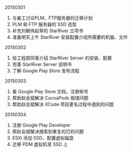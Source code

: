 20150301

1. 与崔工讨论PLM、FTP服务器的迁移计划
2. PLM 和 FTP 服务器的 SSD 选型
3. 补充刘朝伟起草的 StarRiver 立项书
4. 准备明天上午 StarRiver 安装配置介绍所需要的机器、文件

20150302

1. 给工程部同事介绍 StarRiver Server 的安装、配置
2. 完善 StarRiver Server 说明书
3. 了解 Google Play Store 发布流程

20150303

1. 看 Google Play Store 文档，注册账号
2. 帮助赵会斌解决 CocoaPods 报错问题
3. 帮助赵会斌解决 XCode 项目更名过程中遇到的问题

20150304

1. 注册 Google Play Developer
2. 帮赵会斌解决搜索到重复的灯的问题
3. ESXi 添加 SSD，配置虚拟磁盘
4. 迁移 PDM 虚拟机至 SSD 上

[//]: # (comment)
